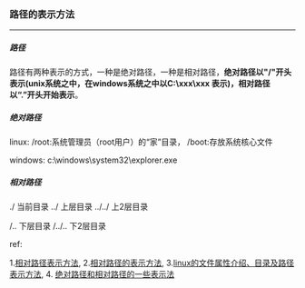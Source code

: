 ### 路径的表示方法

***

##### 路径

路径有两种表示的方式，一种是绝对路径，一种是相对路径，**绝对路径以"/"开头表示(unix系统之中，在windows系统之中以C:\xxx\xxx 表示)，相对路径以“.”开头开始表示**。

##### 绝对路径

linux: /root:系统管理员（root用户）的“家”目录， /boot:存放系统核心文件

windows: c:\windows\system32\explorer.exe

##### 相对路径

./  当前目录       ../   上层目录             ../../  上2层目录 

/.. 下层目录       /../..  下2层目录



ref:

1.[相对路径表示方法](http://www.iteye.com/topic/283135),   2.[相对路径的表示方法](https://blog.csdn.net/u011277264/article/details/38449595),   3.[linux的文件属性介绍、目录及路径表示方法](http://www.cnblogs.com/dulijuan/p/4439761.html),   4. [绝对路径和相对路径的一些表示法 ](https://www.aliyun.com/jiaocheng/665956.html)









